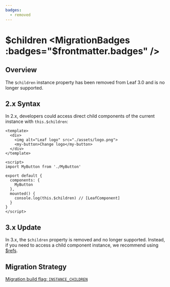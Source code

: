 ```yaml
---
badges:
  - removed
---
```


# $children <MigrationBadges :badges="$frontmatter.badges" />

## Overview

The `$children` instance property has been removed from Leaf 3.0 and is no longer supported.

## 2.x Syntax

In 2.x, developers could access direct child components of the current instance with `this.$children`:

```Leaf
<template>
  <div>
    <img alt="Leaf logo" src="./assets/logo.png">
    <my-button>Change logo</my-button>
  </div>
</template>

<script>
import MyButton from './MyButton'

export default {
  components: {
    MyButton
  },
  mounted() {
    console.log(this.$children) // [LeafComponent]
  }
}
</script>
```

## 3.x Update

In 3.x, the `$children` property is removed and no longer supported. Instead, if you need to access a child component instance, we recommend using [$refs](/v3.x/docs/component-template-refs.html#template-refs).

## Migration Strategy

[Migration build flag: `INSTANCE_CHILDREN`](migration-build.html#compat-configuration)
